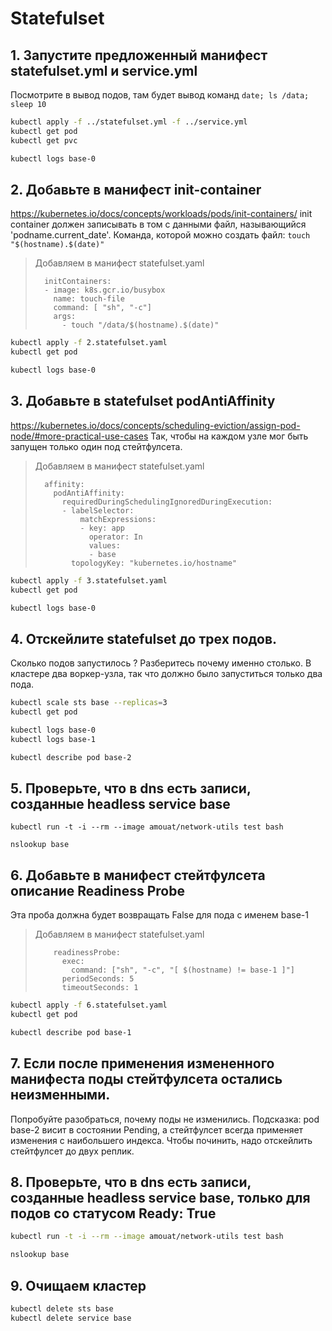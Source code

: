 # Statefulset

## 1. Запустите предложенный манифест statefulset.yml и service.yml

Посмотрите в вывод подов, там будет вывод команд `date; ls /data; sleep 10`

```bash
kubectl apply -f ../statefulset.yml -f ../service.yml
kubectl get pod
kubectl get pvc

kubectl logs base-0
```

## 2. Добавьте в манифест init-container

https://kubernetes.io/docs/concepts/workloads/pods/init-containers/
init container должен записывать в том с данными файл, называющийся 'podname.current_date'.
Команда, которой можно создать файл: `touch "$(hostname).$(date)"`

> Добавляем в манифест statefulset.yaml
>
>       initContainers:
>       - image: k8s.gcr.io/busybox
>         name: touch-file
>         command: [ "sh", "-c"]
>         args:
>           - touch "/data/$(hostname).$(date)"

```bash
kubectl apply -f 2.statefulset.yaml
kubectl get pod

kubectl logs base-0
```

## 3. Добавьте в statefulset podAntiAffinity

https://kubernetes.io/docs/concepts/scheduling-eviction/assign-pod-node/#more-practical-use-cases
Так, чтобы на каждом узле мог быть запущен только один под стейтфулсета.

> Добавляем в манифест statefulset.yaml
>
>       affinity:
>         podAntiAffinity:
>           requiredDuringSchedulingIgnoredDuringExecution:
>           - labelSelector:
>               matchExpressions:
>               - key: app
>                 operator: In
>                 values:
>                 - base
>             topologyKey: "kubernetes.io/hostname"

```bash
kubectl apply -f 3.statefulset.yaml
kubectl get pod

kubectl logs base-0
```

## 4. Отскейлите statefulset до трех подов.

Сколько подов запустилось ? Разберитесь почему именно столько.
В кластере два воркер-узла, так что должно было запуститься только два пода.

```bash
kubectl scale sts base --replicas=3
kubectl get pod

kubectl logs base-0
kubectl logs base-1

kubectl describe pod base-2
```

## 5. Проверьте, что в dns есть записи, созданные headless service base

```
kubectl run -t -i --rm --image amouat/network-utils test bash

nslookup base
```

## 6. Добавьте в манифест стейтфулсета описание Readiness Probe

Эта проба должна будет возвращать False для пода с именем base-1

> Добавляем в манифест statefulset.yaml
>
>         readinessProbe:
>           exec:
>             command: ["sh", "-c", "[ $(hostname) != base-1 ]"]
>           periodSeconds: 5
>           timeoutSeconds: 1

```bash
kubectl apply -f 6.statefulset.yaml
kubectl get pod

kubectl describe pod base-1
```

## 7. Если после применения измененного манифеста поды стейтфулсета остались неизменными.

Попробуйте разобраться, почему поды не изменились.
Подсказка: pod base-2 висит в состоянии Pending, а стейтфулсет всегда применяет изменения с наибольшего индекса.
Чтобы починить, надо отскейлить стейтфулсет до двух реплик.

## 8. Проверьте, что в dns есть записи, созданные headless service base, только для подов со статусом Ready: True

```bash
kubectl run -t -i --rm --image amouat/network-utils test bash

nslookup base
```

## 9. Очищаем кластер

```bash
kubectl delete sts base
kubectl delete service base
```
